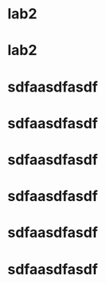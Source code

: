 # lab2
# lab2
# sdfaasdfasdf
# sdfaasdfasdf
# sdfaasdfasdf
# sdfaasdfasdf
# sdfaasdfasdf
# sdfaasdfasdf
